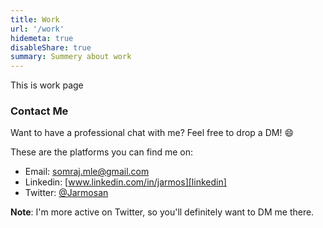 ```yaml
---
title: Work
url: '/work'
hidemeta: true
disableShare: true
summary: Summery about work
---
```


This is work page

### Contact Me

Want to have a professional chat with me? Feel free to drop a DM! :smile:

These are the platforms you can find me on:

- Email: somraj.mle@gmail.com
- Linkedin: [www.linkedin.com/in/jarmos][linkedin]
- Twitter: [@Jarmosan][twitter]

**Note**: I'm more active on Twitter, so you'll definitely want to DM me there.

<!-- Reference Links -->

[newsletter]: https://jarmos.ck.page/newsletter
[twitter]: https://twitter.com/Jarmosan
[linkedin]: https://www.linkedin.com/in/jarmos
[email]: mailto:somraj.mle@gmail.com
[github]: https://github.com/Jarmos-san
[blog source code]: https://github.com/Jarmos-san/blog
[steam profile]: https://steamcommunity.com/id/jarmos-san/
[terminal emulator]: https://en.wikipedia.org/wiki/Terminal_emulator
